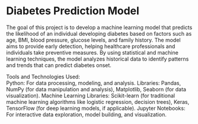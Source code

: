 # Diabetes Prediction Model
The goal of this project is to develop a machine learning model that predicts the likelihood of an individual developing diabetes based on factors such as age, BMI, blood pressure, glucose levels, and family history. The model aims to provide early detection, helping healthcare professionals and individuals take preventive measures. By using statistical and machine learning techniques, the model analyzes historical data to identify patterns and trends that can predict diabetes onset.

Tools and Technologies Used:\
Python: For data processing, modeling, and analysis.
Libraries: Pandas, NumPy (for data manipulation and analysis), Matplotlib, Seaborn (for data visualization).
Machine Learning Libraries: Scikit-learn (for traditional machine learning algorithms like logistic regression, decision trees), Keras, TensorFlow (for deep learning models, if applicable).
Jupyter Notebooks: For interactive data exploration, model building, and visualization.

